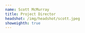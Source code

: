 ```yaml
---
name: Scott McMurray
title: Project Director
headshot: /img/headshot/scott.jpeg
showeighth: true
---
```

